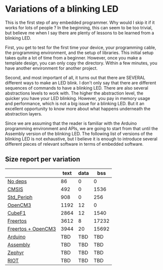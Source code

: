 # Variations of a blinking LED

This is the first step of any embedded programmer. Why would I skip it if it works for lots of people ? In the beginning, this can seem to be too trivial, but believe me when I say there are plenty of lessons to be learned from a blinking LED.

First, you get to test for the first time your device, your programming cable, the programming environment, and the setup of libraries. This initial setup takes quite a lot of time from a beginner. However, once you make a template design, you can only copy the directory. Within a few minutes, you have another environment for another project.

Second, and most important of all, it turns out that there are SEVERAL different ways to make an LED blink. I don't only say that there are different sequences of commands to have a blinking LED. There are also several abstractions levels to work with. The higher the abstraction level, the quicker you have your LED blinking. However, you pay in memory usage and performance, which is not a big issue for a blinking LED. But it an excellent opportunity to know more about what happens underneath the abstraction layers.

Since we are assuming that the reader is familiar with the Arduino programming environment and APIs, we are going to start from that until the Assembly version of the blinking LED. The following list of versions of the blinking LED is not exhaustive, but I believe it is enough to introduce several different pieces of relevant software in terms of embedded software.

## Size report per variation

|                                                       |  text | data  | bss   |
|---                                                    |---    |---    |---    |
|[No deps](./with_no_deps/readme.md)                    | 86    | 0     | 0     |
|[CMSIS](./with_cmsis/readme.md)                        | 492   | 0     | 1536  |
|[Std_Periph](./with_stm32_std_periph/readme.md)        | 908   | 0     | 256   |
|[OpenCM3](./with_opencm3/readme.md)                    | 1192  | 12    | 0     |
|[CubeF1](./with_stm32_cubef1/readme.md)                | 2864  | 12    | 1540  |
|[Freertos](./with_freertos/readme.md)                  | 3612  | 8     | 17232 |
|[Freertos + OpenCM3](./with_freertos_opencm3/readme.md)| 3944  | 20    | 15692 |
|[Arduino](./with_arduino/readme.md)                    | TBD   | TBD   | TBD   |
|[Assembly]()                                           | TBD   | TBD   | TBD   |
|[Zephyr]()                                             | TBD   | TBD   | TBD   |
|[RIOT]()                                               | TBD   | TBD   | TBD   |

  
[//]: # (
Zephyr
https://github.com/zephyrproject-rtos/zephyr/tree/master/boards/arm/qemu_cortex_m3
https://docs.zephyrproject.org/latest/boards/arm/stm32_min_dev/doc/index.html
)